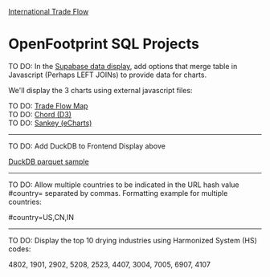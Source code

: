 [International Trade Flow](/useeio.js/footprint/)
# OpenFootprint SQL Projects

TO DO: In the [Supabase data display](../prep/sql/supabase/SupabaseWebpage.html), add options that merge table in Javascript (Perhaps LEFT JOINs) to provide data for charts.

We'll display the 3 charts using external javascript files:  

TO DO: <a href="/OpenFootprint/trade/">Trade Flow Map</a>  
TO DO: <a href="/useeio.js/charts/d3/chord-diagram/">Chord (D3)</a><!-- https://nivo.rocks/chord/ -->  
TO DO: <a href="/useeio.js/charts/echarts/sankey-nodeAlign-left.html">Sankey (eCharts)</a>

<hr>

TO DO: Add DuckDB to Frontend Display above

[DuckDB parquet sample](parquet-sample.html)

<hr>

TO DO: Allow multiple countries to be indicated in the URL hash value #country= separated by commas. Formatting example for multiple countries:

\#country=US,CN,IN

<hr>

TO DO: Display the top 10 drying industries using Harmonized System (HS) codes:

4802, 1901, 2902, 5208, 2523, 4407, 3004, 7005, 6907, 4107



